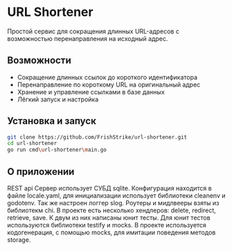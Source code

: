 # URL Shortener

Простой сервис для сокращения длинных URL-адресов с возможностью перенаправления на исходный адрес.  

## Возможности
- Сокращение длинных ссылок до короткого идентификатора  
- Перенаправление по короткому URL на оригинальный адрес  
- Хранение и управление ссылками в базе данных
- Лёгкий запуск и настройка  

## Установка и запуск
```bash
git clone https://github.com/FrishStrike/url-shortener.git
cd url-shortener
go run cmd\url-shortener\main.go
```

## О приложении
REST api Сервер использует СУБД sqlite. Конфигурация находится в файле locale.yaml, для инициализации использует библиотеки cleanenv и godotenv. Так же настроен логгер slog. Роутеры и мидлвееры взяты из библиотекм chi. В проекте есть несколько хендлеров: delete, redirect, retrieve, save. К двум из них написаны юнит тесты. Для юнит тестов используются библиотеки testify и mocks. В проекте используется кодогенерация, с помощью mocks, для имитации поведения методов storage.

